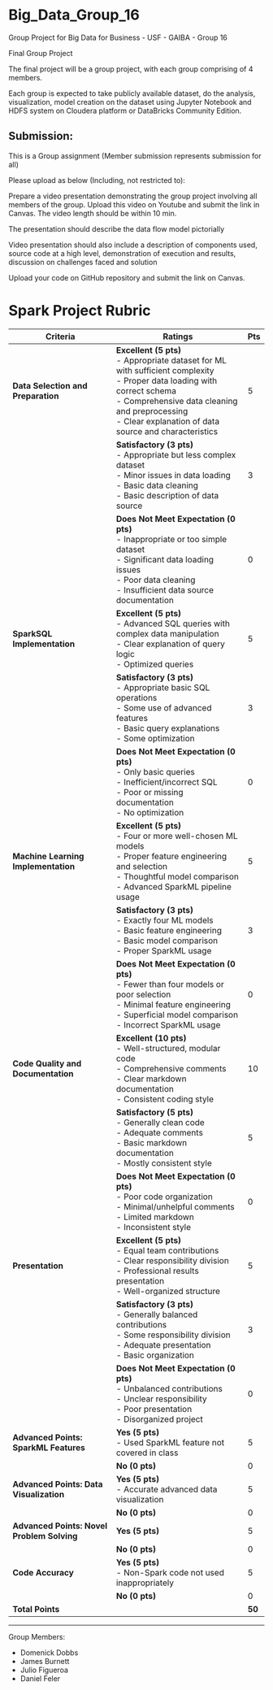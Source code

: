 # Big_Data_Group_16
Group Project for Big Data for Business - USF - GAIBA - Group 16


Final Group Project

The final project will be a group project, with each group comprising of 4 members.

Each group is expected to take publicly available dataset, do the analysis, visualization, model creation on the dataset using Jupyter Notebook and HDFS system on Cloudera platform or DataBricks Community Edition.

## Submission:

This is a Group assignment (Member submission represents submission for all)

Please upload as below (Including, not restricted to):

Prepare a video presentation demonstrating the group project involving all members of the group. Upload this video on Youtube and submit the link in Canvas. The video length should be within 10 min.


The presentation should describe the data flow model pictorially


Video presentation should also include a description of components used, source code at a high level, demonstration of execution and results, discussion on challenges faced and solution


Upload your code on GitHub repository and submit the link on Canvas.


# Spark Project Rubric

| **Criteria**                              | **Ratings**                                                                                                                     | **Pts** |
|-------------------------------------------|-------------------------------------------------------------------------------------------------------------------------------|---------|
| **Data Selection and Preparation**        | **Excellent (5 pts)**<br>- Appropriate dataset for ML with sufficient complexity<br>- Proper data loading with correct schema<br>- Comprehensive data cleaning and preprocessing<br>- Clear explanation of data source and characteristics | 5       |
|                                           | **Satisfactory (3 pts)**<br>- Appropriate but less complex dataset<br>- Minor issues in data loading<br>- Basic data cleaning<br>- Basic description of data source | 3       |
|                                           | **Does Not Meet Expectation (0 pts)**<br>- Inappropriate or too simple dataset<br>- Significant data loading issues<br>- Poor data cleaning<br>- Insufficient data source documentation | 0       |
| **SparkSQL Implementation**               | **Excellent (5 pts)**<br>- Advanced SQL queries with complex data manipulation<br>- Clear explanation of query logic<br>- Optimized queries | 5       |
|                                           | **Satisfactory (3 pts)**<br>- Appropriate basic SQL operations<br>- Some use of advanced features<br>- Basic query explanations<br>- Some optimization | 3       |
|                                           | **Does Not Meet Expectation (0 pts)**<br>- Only basic queries<br>- Inefficient/incorrect SQL<br>- Poor or missing documentation<br>- No optimization | 0       |
| **Machine Learning Implementation**       | **Excellent (5 pts)**<br>- Four or more well-chosen ML models<br>- Proper feature engineering and selection<br>- Thoughtful model comparison<br>- Advanced SparkML pipeline usage | 5       |
|                                           | **Satisfactory (3 pts)**<br>- Exactly four ML models<br>- Basic feature engineering<br>- Basic model comparison<br>- Proper SparkML usage | 3       |
|                                           | **Does Not Meet Expectation (0 pts)**<br>- Fewer than four models or poor selection<br>- Minimal feature engineering<br>- Superficial model comparison<br>- Incorrect SparkML usage | 0       |
| **Code Quality and Documentation**        | **Excellent (10 pts)**<br>- Well-structured, modular code<br>- Comprehensive comments<br>- Clear markdown documentation<br>- Consistent coding style | 10      |
|                                           | **Satisfactory (5 pts)**<br>- Generally clean code<br>- Adequate comments<br>- Basic markdown documentation<br>- Mostly consistent style | 5       |
|                                           | **Does Not Meet Expectation (0 pts)**<br>- Poor code organization<br>- Minimal/unhelpful comments<br>- Limited markdown<br>- Inconsistent style | 0       |
| **Presentation**                          | **Excellent (5 pts)**<br>- Equal team contributions<br>- Clear responsibility division<br>- Professional results presentation<br>- Well-organized structure | 5       |
|                                           | **Satisfactory (3 pts)**<br>- Generally balanced contributions<br>- Some responsibility division<br>- Adequate presentation<br>- Basic organization | 3       |
|                                           | **Does Not Meet Expectation (0 pts)**<br>- Unbalanced contributions<br>- Unclear responsibility<br>- Poor presentation<br>- Disorganized project | 0       |
| **Advanced Points: SparkML Features**     | **Yes (5 pts)**<br>- Used SparkML feature not covered in class                                                                 | 5       |
|                                           | **No (0 pts)**                                                                                                                 | 0       |
| **Advanced Points: Data Visualization**   | **Yes (5 pts)**<br>- Accurate advanced data visualization                                                                     | 5       |
|                                           | **No (0 pts)**                                                                                                                 | 0       |
| **Advanced Points: Novel Problem Solving**| **Yes (5 pts)**                                                                                                                | 5       |
|                                           | **No (0 pts)**                                                                                                                 | 0       |
| **Code Accuracy**                         | **Yes (5 pts)**<br>- Non-Spark code not used inappropriately                                                                  | 5       |
|                                           | **No (0 pts)**                                                                                                                 | 0       |
| **Total Points**                          |                                                                                                                               | **50**  |
---

Group Members:

- Domenick Dobbs
- James Burnett
- Julio Figueroa
- Daniel Feler

